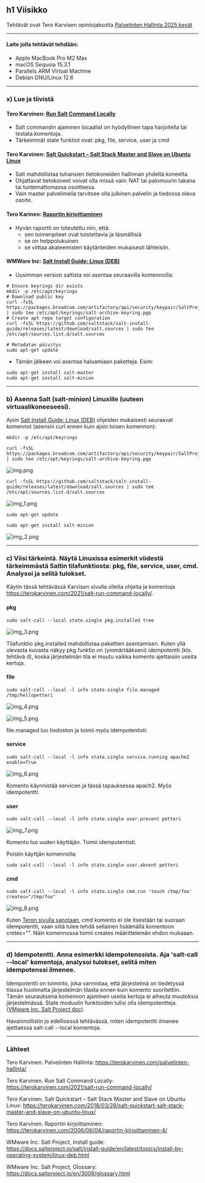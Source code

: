 ## h1 Viisikko

Tehtävät ovat Tero Karvisen opintojaksolta [Palvelinten Hallinta 2025 kevät](https://terokarvinen.com/palvelinten-hallinta/)

---

#### Laite jolla tehtävät tehdään:

- Apple MacBook Pro M2 Max
- macOS Sequoia 15.3.1
- Parallels ARM Virtual Machine
- Debian GNU/Linux 12.6

---

### x) Lue ja tiivistä

#### Tero Karvinen: [Run Salt Command Locally](https://terokarvinen.com/2021/salt-run-command-locally/)

- Salt commandin ajaminen locaalist on hyödyllinen tapa harjoitella tai testata komentoja. 
- Tärkeimmät state funktiot ovat: pkg, file, service, user ja cmd

#### Tero Karvinen: [Salt Quickstart – Salt Stack Master and Slave on Ubuntu Linux](https://terokarvinen.com/2018/03/28/salt-quickstart-salt-stack-master-and-slave-on-ubuntu-linux/)

- Salt mahdollistaa tuhansien tietokoneiden hallinnan yhdeltä koneelta. 
- Ohjattavat tietokoneet voivat olla missä vain: NAT tai palomuurin takana tai tuntemattomassa osoitteesa.
- Vain master palvelimella tarvitsee olla julkinen palvelin ja tiedossa oleva osoite.

#### Tero Karinen: [Raportin kirjoittaminen](https://terokarvinen.com/2006/06/04/raportin-kirjoittaminen-4/)

- Hyvän raportti on toteutettu niin, että:
    - sen toimenpiteet ovat toistettavia ja täsmällisiä
    - se on helppolukuinen
    - se viittaa akateemisten käytänteiden mukaisesti lähteisiin.

#### WMWare Inc: [Salt Install Guide: Linux (DEB)](https://docs.saltproject.io/salt/install-guide/en/latest/topics/install-by-operating-system/linux-deb.html)

- Uusimman version saltista voi asentaa seuraavilla komennoilla:

```
# Ensure keyrings dir exists
mkdir -p /etc/apt/keyrings
# Download public key
curl -fsSL https://packages.broadcom.com/artifactory/api/security/keypair/SaltProjectKey/public | sudo tee /etc/apt/keyrings/salt-archive-keyring.pgp
# Create apt repo target configuration
curl -fsSL https://github.com/saltstack/salt-install-guide/releases/latest/download/salt.sources | sudo tee /etc/apt/sources.list.d/salt.sources
```
```
# Metadatan päivitys
sudo apt-get update
```

- Tämän jälkeen voi asentaa haluamiaan paketteja. Esim:

```
sudo apt-get install salt-master
sudo apt-get install salt-minion
```
---

### b) Asenna Salt (salt-minion) Linuxille (uuteen virtuaalikoneeseesi).

Ajoin [Salt Install Guide: Linux (DEB)](https://docs.saltproject.io/salt/install-guide/en/latest/topics/install-by-operating-system/linux-deb.html) ohjeiden mukaisesti seuraavat komennot (asensin curl ennen kuin ajoin toisen komennon):

```
mkdir -p /etc/apt/keyrings
```

```
curl -fsSL https://packages.broadcom.com/artifactory/api/security/keypair/SaltProjectKey/public | sudo tee /etc/apt/keyrings/salt-archive-keyring.pgp
```

![img.png](img/h1-viisikko/img.png)

```
curl -fsSL https://github.com/saltstack/salt-install-guide/releases/latest/download/salt.sources | sudo tee /etc/apt/sources.list.d/salt.sources
```

![img_1.png](img/h1-viisikko/img_1.png)

```
sudo apt-get update
```

```
sudo apt-get install salt-minion
```

![img_2.png](img/h1-viisikko/img_2.png)

---

### c) Viisi tärkeintä. Näytä Linuxissa esimerkit viidestä tärkeimmästä Saltin tilafunktiosta: pkg, file, service, user, cmd. Analysoi ja selitä tulokset. 

Käytin tässä tehtävässä Karvisen sivulla olleita ohjeita ja komentoja https://terokarvinen.com/2021/salt-run-command-locally/.

#### pkg

```
sudo salt-call --local state.single pkg.installed tree
```

![img_3.png](img/h1-viisikko/img_3.png)

Tilafunktio pkg.installed mahdollistaa pakettien asentamisen. Kuten yllä olevasta kuvasta näkyy pkg funktio on (ymmärtääkseni) idempotentti (kts. tehtävä d), koska järjestelmän tila ei muutu vaikka komento ajettaisiin useita kertoja.

#### file

```
sudo salt-call --local -l info state.single file.managed /tmp/hellopetteri
```

![img_4.png](img/h1-viisikko/img_4.png)

![img_5.png](img/h1-viisikko/img_5.png)

file.managed luo tiedoston ja toimii myös idempotentisti. 

#### service

```
sudo salt-call --local -l info state.single service.running apache2 enable=True
```

![img_6.png](img/h1-viisikko/img_6.png)

Komento käynnistää servicen ja tässä tapauksessa apach2. Myös idempotentti.


#### user

```
sudo salt-call --local -l info state.single user.present petteri
```

![img_7.png](img/h1-viisikko/img_7.png)

Komento luo uuden käyttäjän. Toimii idempotentisti.

Poistin käyttjän komennolla:

```
sudo salt-call --local -l info state.single user.absent petteri
```

#### cmd

```
sudo salt-call --local -l info state.single cmd.run 'touch /tmp/foo' creates="/tmp/foo"
```

![img_8.png](img/h1-viisikko/img_8.png)

Kuten [Teron sivulla sanotaan](https://terokarvinen.com/2021/salt-run-command-locally/), cmd komento ei ole itsestään tai suoraan idempotentti, vaan siitä tulee tehdä sellainen lisäämällä komentoon cretes="". Näin komennossa toimii creates määrittelemän ehdon mukaaan. 


---

### d) Idempotentti. Anna esimerkki idempotenssista. Aja 'salt-call --local' komentoja, analysoi tulokset, selitä miten idempotenssi ilmenee.

Idempotentti on toiminto, joka varmistaa, että järjestelmä on tiedetyssä tilassa huolimatta järjestelmän tilasta ennen kuin komento suoritettiin. Tämän seurauksena komennon ajaminen useita kertoja ei aiheuta muutoksia järjestelmässä. State moduulin funktioiden tulisi olla idempotentteja. ([VMware Inc. Salt Project doc](https://docs.saltproject.io/en/3006/glossary.html)).

Havainnollistin jo edellisessä tehtävässä, miten idempotentti ilmenee ajettaessa salt-call --local komentoja. 

---

### Lähteet

Tero Karvinen. Palvelinten Hallinta: https://terokarvinen.com/palvelinten-hallinta/

Tero Karvinen. Run Salt Command Locally: https://terokarvinen.com/2021/salt-run-command-locally/

Tero Karvinen. Salt Quickstart – Salt Stack Master and Slave on Ubuntu Linux: https://terokarvinen.com/2018/03/28/salt-quickstart-salt-stack-master-and-slave-on-ubuntu-linux/

Tero Karvinen. Raportin kirjoittaminen: https://terokarvinen.com/2006/06/04/raportin-kirjoittaminen-4/

WMware Inc. Salt Project, Install guide: https://docs.saltproject.io/salt/install-guide/en/latest/topics/install-by-operating-system/linux-deb.html

WMware Inc. Salt Project, Glossary: https://docs.saltproject.io/en/3006/glossary.html 